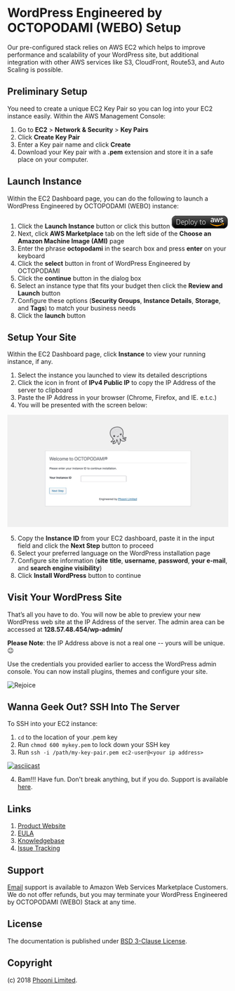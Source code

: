 # WordPress Engineered by OCTOPODAMI (WEBO) Setup

Our pre-configured stack relies on AWS EC2 which helps to improve performance and scalability of your WordPress site, but additional integration with other AWS services like S3, CloudFront, Route53, and Auto Scaling is possible.

## Preliminary Setup

You need to create a unique EC2 Key Pair so you can log into your EC2 instance easily. Within the AWS Management Console:

1. Go to **EC2** > **Network & Security** > **Key Pairs**
2. Click **Create Key Pair**
3. Enter a Key pair name and click **Create**
4. Download your Key pair with a **.pem** extension and store it in a safe place on your computer.

## Launch Instance

Within the EC2 Dashboard page, you can do the following to launch a WordPress Engineered by OCTOPODAMI (WEBO) instance:

1. Click the **Launch Instance** button or click this button [![Launch Stack](./images/launch-stack.png?raw=true)](https://aws.amazon.com/marketplace/pp/VM-Native-Inc-Octopodami-Optimized-WordPress/B07L9KGRBC)
2. Next, click **AWS Marketplace** tab on the left side of the **Choose an Amazon Machine Image (AMI)** page
3. Enter the phrase **octopodami** in the search box and press **enter** on your keyboard
4. Click the **select** button in front of WordPress Engineered by OCTOPODAMI
5. Click the **continue** button in the dialog box
6. Select an instance type that fits your budget then click the **Review and Launch** button
7. Configure these options (**Security Groups**, **Instance Details**, **Storage**, and **Tags**) to match your business needs
8. Click the **launch** button

## Setup Your Site

Within the EC2 Dashboard page, click **Instance** to view your running instance, if any.

1. Select the instance you launched to view its detailed descriptions
2. Click the icon in front of **IPv4 Public IP** to copy the IP Address of the server to clipboard
3. Paste the IP Address in your browser (Chrome, Firefox, and IE. e.t.c.)
4. You will be presented with the screen below:

![Octopodami Instance ID|512x397, 20%](./images/octopodami_initial_screen.jpg?raw=true "Octopodami Instance ID")

5. Copy the **Instance ID** from your EC2 dashboard, paste it in the input field and click the **Next Step** button to proceed
6. Select your preferred language on the WordPress installation page
7. Configure site information (**site** **title**, **username**, **password**, **your e-mail**, and **search engine visibility**)
8. Click **Install WordPress** button to continue

## Visit Your WordPress Site

That’s all you have to do. You will now be able to preview your new WordPress web site at the IP Address of the server. The admin area can be accessed at **128.57.48.454/wp-admin/**

**Please Note**: the IP Address above is not a real one -- yours will be unique. :wink:

Use the credentials you provided earlier to access the WordPress admin console. You can now install plugins, themes and configure your site.

![Rejoice](https://media.giphy.com/media/26xBFFYvGNMfPo9QQ/giphy.gif?raw=true "Rejoice")

## Wanna Geek Out? SSH Into The Server

To SSH into your EC2 instance:

1. ```cd``` to the location of your .pem key
2. Run ```chmod 600 mykey.pem``` to lock down your SSH key
3. Run ```ssh -i /path/my-key-pair.pem ec2-user@<your ip address>```

[![asciicast](https://asciinema.org/a/P5yUSD5AKcEPSoaerMDPA54Hn.svg)](https://asciinema.org/a/P5yUSD5AKcEPSoaerMDPA54Hn)

4. Bam!!! Have fun. Don't break anything, but if you do. Support is available [here](https://www.phooni.com/oow/).

## Links

1. [Product Website](https://www.phooni.com/oow/)
2. [EULA](./octopodamiEULA.txt)
3. [Knowledgebase](https://github.com/phooni/wordpress-engineered-by-octopodami/-/wikis/home)
4. [Issue Tracking](https://github.com/phooni/wordpress-engineered-by-octopodami/-/issues)

## Support

[Email](mailto:orders@phooni.com) support is available to Amazon Web Services Marketplace Customers. We do not offer refunds, but you may terminate your WordPress Engineered by OCTOPODAMI (WEBO) Stack at any time.

## License

The documentation is published under [BSD 3-Clause License](license.txt).

## Copyright

(c) 2018 [Phooni Limited](https://www.phooni.com).
